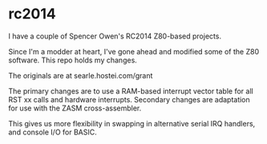 # rc2014
I have a couple of Spencer Owen's RC2014 Z80-based projects.
<p>
Since I'm a modder at heart, I've gone ahead and modified some of the Z80 software.
This repo holds my changes.
<p>
The originals are at searle.hostei.com/grant
<p>
The primary changes are to use a RAM-based interrupt vector table for all RST xx calls and hardware interrupts. Secondary changes are adaptation for use with the ZASM cross-assembler.
<p>
This gives us more flexibility in swapping in alternative serial IRQ handlers, and console I/O for BASIC. 
